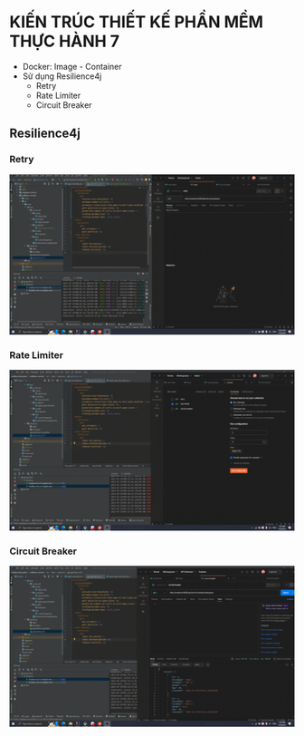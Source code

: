 # KIẾN TRÚC THIẾT KẾ PHẦN MỀM THỰC HÀNH 7
* Docker: Image - Container
* Sử dụng Resilience4j
  * Retry
  * Rate Limiter
  * Circuit Breaker
## Resilience4j
### Retry
![Retry](https://raw.githubusercontent.com/Minhquanzz1002/KTTKPM_TH7/main/demo/retry.gif)
### Rate Limiter
![Rate Limiter](https://raw.githubusercontent.com/Minhquanzz1002/KTTKPM_TH7/main/demo/rate-limiter.gif)
### Circuit Breaker
![Circuit Breaker](https://raw.githubusercontent.com/Minhquanzz1002/KTTKPM_TH7/main/demo/circuit-breaker.gif)
